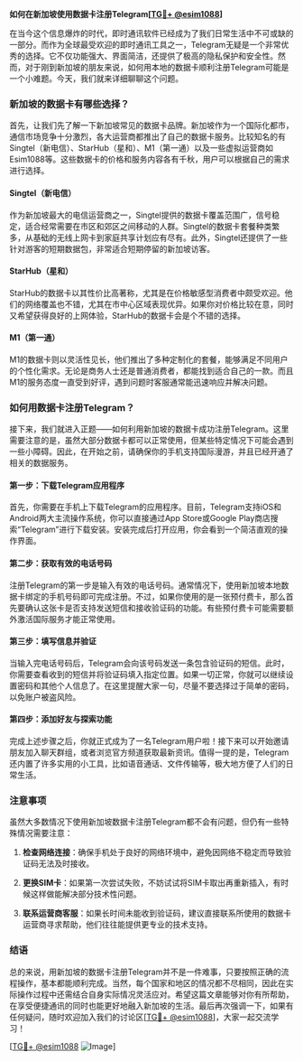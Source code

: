 **如何在新加坡使用数据卡注册Telegram[[TG💪+ @esim1088](https://t.me/s/esim1088)]**

在当今这个信息爆炸的时代，即时通讯软件已经成为了我们日常生活中不可或缺的一部分。而作为全球最受欢迎的即时通讯工具之一，Telegram无疑是一个非常优秀的选择。它不仅功能强大、界面简洁，还提供了极高的隐私保护和安全性。然而，对于刚到新加坡的朋友来说，如何用本地的数据卡顺利注册Telegram可能是一个小难题。今天，我们就来详细聊聊这个问题。

### 新加坡的数据卡有哪些选择？

首先，让我们先了解一下新加坡常见的数据卡品牌。新加坡作为一个国际化都市，通信市场竞争十分激烈，各大运营商都推出了自己的数据卡服务。比较知名的有Singtel（新电信）、StarHub（星和）、M1（第一通）以及一些虚拟运营商如Esim1088等。这些数据卡的价格和服务内容各有千秋，用户可以根据自己的需求进行选择。

#### Singtel（新电信）
作为新加坡最大的电信运营商之一，Singtel提供的数据卡覆盖范围广，信号稳定，适合经常需要在市区和郊区之间移动的人群。Singtel的数据卡套餐种类繁多，从基础的无线上网卡到家庭共享计划应有尽有。此外，Singtel还提供了一些针对游客的短期数据包，非常适合短期停留的新加坡访客。

#### StarHub（星和）
StarHub的数据卡以其性价比高著称，尤其是在价格敏感型消费者中颇受欢迎。他们的网络覆盖也不错，尤其在市中心区域表现优异。如果你对价格比较在意，同时又希望获得良好的上网体验，StarHub的数据卡会是个不错的选择。

#### M1（第一通）
M1的数据卡则以灵活性见长，他们推出了多种定制化的套餐，能够满足不同用户的个性化需求。无论是商务人士还是普通消费者，都能找到适合自己的一款。而且M1的服务态度一直受到好评，遇到问题时客服通常能迅速响应并解决问题。

### 如何用数据卡注册Telegram？

接下来，我们就进入正题——如何利用新加坡的数据卡成功注册Telegram。这里需要注意的是，虽然大部分数据卡都可以正常使用，但某些特定情况下可能会遇到一些小障碍。因此，在开始之前，请确保你的手机支持国际漫游，并且已经开通了相关的数据服务。

#### 第一步：下载Telegram应用程序

首先，你需要在手机上下载Telegram的应用程序。目前，Telegram支持iOS和Android两大主流操作系统，你可以直接通过App Store或Google Play商店搜索“Telegram”进行下载安装。安装完成后打开应用，你会看到一个简洁直观的操作界面。

#### 第二步：获取有效的电话号码

注册Telegram的第一步是输入有效的电话号码。通常情况下，使用新加坡本地数据卡绑定的手机号码即可完成注册。不过，如果你使用的是一张预付费卡，那么首先要确认这张卡是否支持发送短信和接收验证码的功能。有些预付费卡可能需要额外激活国际服务才能正常使用。

#### 第三步：填写信息并验证

当输入完电话号码后，Telegram会向该号码发送一条包含验证码的短信。此时，你需要查看收到的短信并将验证码填入指定位置。如果一切正常，你就可以继续设置密码和其他个人信息了。在这里提醒大家一句，尽量不要选择过于简单的密码，以免账户被盗风险。

#### 第四步：添加好友与探索功能

完成上述步骤之后，你就正式成为了一名Telegram用户啦！接下来可以开始邀请朋友加入聊天群组，或者浏览官方频道获取最新资讯。值得一提的是，Telegram还内置了许多实用的小工具，比如语音通话、文件传输等，极大地方便了人们的日常生活。

### 注意事项

虽然大多数情况下使用新加坡数据卡注册Telegram都不会有问题，但仍有一些特殊情况需要注意：

1. **检查网络连接**：确保手机处于良好的网络环境中，避免因网络不稳定而导致验证码无法及时接收。
   
2. **更换SIM卡**：如果第一次尝试失败，不妨试试将SIM卡取出再重新插入，有时候这样做能解决部分技术性问题。

3. **联系运营商客服**：如果长时间未能收到验证码，建议直接联系所使用的数据卡运营商寻求帮助，他们往往能提供更专业的技术支持。

### 结语

总的来说，用新加坡的数据卡注册Telegram并不是一件难事，只要按照正确的流程操作，基本都能顺利完成。当然，每个国家和地区的情况都不尽相同，因此在实际操作过程中还需结合自身实际情况灵活应对。希望这篇文章能够对你有所帮助，在享受便捷通讯的同时也能更好地融入新加坡的生活。最后再次强调一下，如果有任何疑问，随时欢迎加入我们的讨论区[[TG💪+ @esim1088](https://t.me/s/esim1088)]，大家一起交流学习！

[[TG💪+ @esim1088](https://t.me/s/esim1088) ![Image](https://i.postimg.cc/4NQfJmqS/Snipaste-2025-05-13-00-14-12.png)]